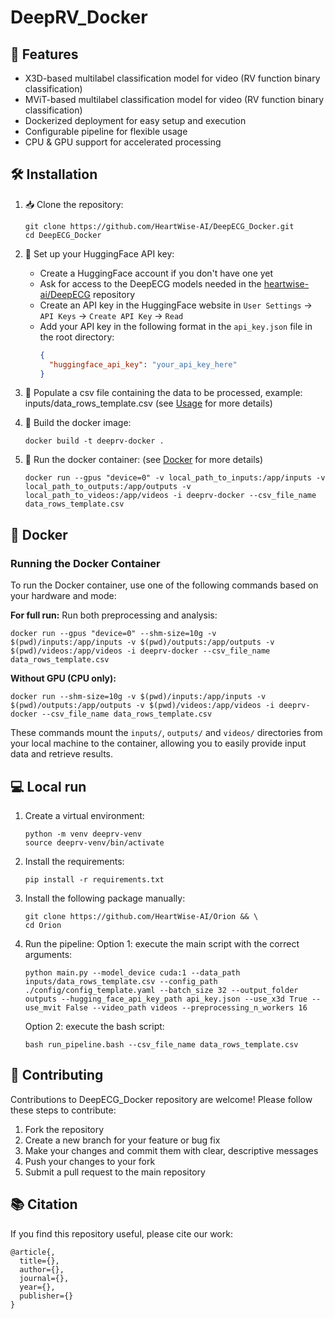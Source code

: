 # DeepRV_Docker


## 🚀 Features

- X3D-based multilabel classification model for video (RV function binary classification)
- MViT-based multilabel classification model for video (RV function binary classification)
- Dockerized deployment for easy setup and execution
- Configurable pipeline for flexible usage
- CPU & GPU support for accelerated processing



## 🛠️ Installation 

1. 📥 Clone the repository:
   ```
   git clone https://github.com/HeartWise-AI/DeepECG_Docker.git
   cd DeepECG_Docker
   ```

2. 🔑 Set up your HuggingFace API key:
   - Create a HuggingFace account if you don't have one yet
   - Ask for access to the DeepECG models needed in the [heartwise-ai/DeepECG](https://huggingface.co/collections/heartwise/deepecg-models-66ce09c7d620749ad819fa0d) repository
   - Create an API key in the HuggingFace website in `User Settings` -> `API Keys` -> `Create API Key` -> `Read`
   - Add your API key in the following format in the `api_key.json` file in the root directory:
     ```json
     {
       "huggingface_api_key": "your_api_key_here"
     }
     ```
3. 📄 Populate a csv file containing the data to be processed, example: inputs/data_rows_template.csv (see [Usage](#usage) for more details)

4. 🐳 Build the docker image:
   ```
   docker build -t deeprv-docker .
   ```

5. 🚀 Run the docker container: (see [Docker](#docker) for more details)
   ```
   docker run --gpus "device=0" -v local_path_to_inputs:/app/inputs -v local_path_to_outputs:/app/outputs -v local_path_to_videos:/app/videos -i deeprv-docker --csv_file_name data_rows_template.csv
   ```

## 🐳 Docker

### Running the Docker Container

To run the Docker container, use one of the following commands based on your hardware and mode:

**For full run:**
Run both preprocessing and analysis:
```
docker run --gpus "device=0" --shm-size=10g -v $(pwd)/inputs:/app/inputs -v $(pwd)/outputs:/app/outputs -v $(pwd)/videos:/app/videos -i deeprv-docker --csv_file_name data_rows_template.csv
```

**Without GPU (CPU only):**
```
docker run --shm-size=10g -v $(pwd)/inputs:/app/inputs -v $(pwd)/outputs:/app/outputs -v $(pwd)/videos:/app/videos -i deeprv-docker --csv_file_name data_rows_template.csv
```

These commands mount the `inputs/`, `outputs/` and `videos/` directories from your local machine to the container, allowing you to easily provide input data and retrieve results.

## 💻 Local run

1. Create a virtual environment:
   ```
   python -m venv deeprv-venv
   source deeprv-venv/bin/activate
   ```

2. Install the requirements:
   ```
   pip install -r requirements.txt
   ```

3. Install the following package manually:
   ```
   git clone https://github.com/HeartWise-AI/Orion && \
   cd Orion
   ```

4. Run the pipeline:
   Option 1: execute the main script with the correct arguments:
     ```
     python main.py --model_device cuda:1 --data_path inputs/data_rows_template.csv --config_path ./config/config_template.yaml --batch_size 32 --output_folder outputs --hugging_face_api_key_path api_key.json --use_x3d True --use_mvit False --video_path videos --preprocessing_n_workers 16
     ```

   Option 2: execute the bash script:
     ```
     bash run_pipeline.bash --csv_file_name data_rows_template.csv
     ```

## 🤝 Contributing

Contributions to DeepECG_Docker repository are welcome! Please follow these steps to contribute:

1. Fork the repository
2. Create a new branch for your feature or bug fix
3. Make your changes and commit them with clear, descriptive messages
4. Push your changes to your fork
5. Submit a pull request to the main repository

## 📚 Citation

If you find this repository useful, please cite our work:

```
@article{,
  title={},
  author={},
  journal={},
  year={},
  publisher={}
}
```
